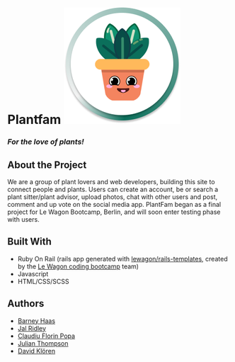 # **Plantfam** ![alt text](https://github.com/brednadflex/plantfam/blob/master/app/assets/images/PlantCharacter.png "Logo")
### *For the love of plants!*

## **About the Project**

We are a group of plant lovers and web developers, building this site to connect people and plants.  Users can create an account, be or search a plant sitter/plant advisor, upload photos, chat with other users and post, comment and up vote on the social media app.  PlantFam began as a final project for Le Wagon Bootcamp, Berlin, and will soon enter testing phase with users.


## **Built With**

* Ruby On Rail (rails app generated with [lewagon/rails-templates](https://github.com/lewagon/rails-templates), created by the [Le Wagon coding bootcamp](https://www.lewagon.com) team)
* Javascript
* HTML/CSS/SCSS


## **Authors**

* [Barney Haas](https://github.com/brednadflex)
* [Jal Ridley](https://github.com/jalridley)
* [Claudiu Florin Popa](https://github.com/Claudiu7672)
* [Julian Thompson](https://github.com/JulianLovesJiuJitsu)
* [David Klören](https://github.com/dkloeren)